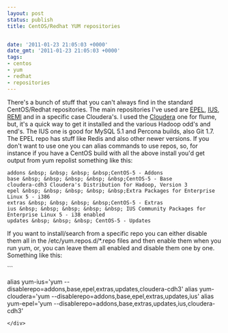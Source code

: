 ```yaml
---
layout: post
status: publish
title: CentOS/Redhat YUM repositories


date: '2011-01-23 21:05:03 +0000'
date_gmt: '2011-01-23 21:05:03 +0000'
tags:
- centos
- yum
- redhat
- repositories
---
```

There's a bunch of stuff that you can't always find in the standard CentOS/Redhat repositories. The main&nbsp;repositories&nbsp;I've used are <a href="http://fedoraproject.org/wiki/EPEL/FAQ">EPEL</a>, <a href="http://iuscommunity.org/getting-started/">IUS</a>, <a href="http://blog.famillecollet.com/pages/Config-en">REMI</a> and in a specific case Cloudera's.&nbsp;I used the <a href="https://docs.cloudera.com/display/DOC/CDH3+Installation#CDH3Installation-InstallingCDH3onRedHatSystems ">Cloudera</a> one for flume, but, it's a quick way to get it installed and the various Hadoop odd's and end's.&nbsp;The IUS one is good for MySQL 5.1 and Percona builds, also Git 1.7. The EPEL repo has stuff like Redis and also other newer versions.
If you don't want to use one you can alias commands to use repos, so, for instance if you have a CentOS build with all the above install you'd get output from yum repolist something like this:
```
addons &nbsp; &nbsp; &nbsp; &nbsp;CentOS-5 - Addons
base &nbsp; &nbsp; &nbsp; &nbsp; &nbsp;CentOS-5 - Base
cloudera-cdh3 Cloudera's Distribution for Hadoop, Version 3
epel &nbsp; &nbsp; &nbsp; &nbsp; &nbsp;Extra Packages for Enterprise Linux 5 - i386
extras &nbsp; &nbsp; &nbsp; &nbsp;CentOS-5 - Extras
ius &nbsp; &nbsp; &nbsp; &nbsp; &nbsp; IUS Community Packages for Enterprise Linux 5 - i38 enabled
updates &nbsp; &nbsp; &nbsp; CentOS-5 - Updates
```
If you want to install/search from a specific repo you can either disable them all in the /etc/yum.repos.d/*.repo files and then enable them when you run yum, or, you can leave them all enabled and disable them one by one. Something like this:
<div id="_mcePaste">```

alias yum-ius='yum --disablerepo=addons,base,epel,extras,updates,cloudera-cdh3'
alias yum-cloudera='yum --disablerepo=addons,base,epel,extras,updates,ius'
alias yum-epel='yum --disablerepo=addons,base,extras,updates,ius,cloudera-cdh3'

```
</div>
